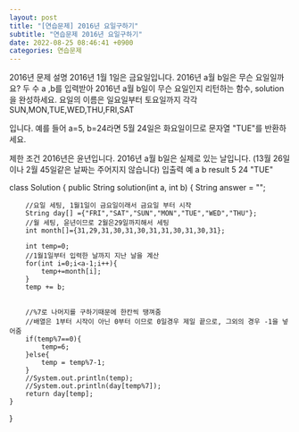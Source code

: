 ```yaml
---
layout: post
title: "[연습문제] 2016년 요일구하기"
subtitle: "연습문제 2016년 요일구하기"
date: 2022-08-25 08:46:41 +0900
categories: 연습문제
---
```

2016년
문제 설명
2016년 1월 1일은 금요일입니다. 2016년 a월 b일은 무슨 요일일까요? 두 수 a ,b를 입력받아 2016년 a월 b일이 무슨 요일인지 리턴하는 함수, solution을 완성하세요. 요일의 이름은 일요일부터 토요일까지 각각 SUN,MON,TUE,WED,THU,FRI,SAT

입니다. 예를 들어 a=5, b=24라면 5월 24일은 화요일이므로 문자열 "TUE"를 반환하세요.

제한 조건
2016년은 윤년입니다.
2016년 a월 b일은 실제로 있는 날입니다. (13월 26일이나 2월 45일같은 날짜는 주어지지 않습니다)
입출력 예
a	b	result
5	24	"TUE"





class Solution {
    public String solution(int a, int b) {
        String answer = "";
        
        //요일 세팅, 1월1일이 금요일이래서 금요일 부터 시작
        String day[] ={"FRI","SAT","SUN","MON","TUE","WED","THU"};
        //월 세팅, 윤년이므로 2월은29일까지해서 세팅
        int month[]={31,29,31,30,31,30,31,31,30,31,30,31};
        
        int temp=0;
        //1월1일부터 입력한 날까지 지난 날을 계산
        for(int i=0;i<a-1;i++){
            temp+=month[i];
        }
        temp += b;
        
        
        //%7로 나머지를 구하기때문에 한칸씩 땡껴줌
        //배열은 1부터 시작이 아닌 0부터 이므로 0일경우 제일 끝으로, 그외의 경우 -1을 넣어줌
        if(temp%7==0){
            temp=6;
        }else{
            temp = temp%7-1;
        }
        //System.out.println(temp);
        //System.out.println(day[temp%7]);
        return day[temp];
    }
}
